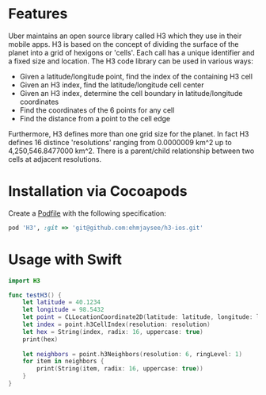# Features

Uber maintains an open source library called H3 which they use in their mobile apps. H3 is based on the concept of dividing the surface of the planet into a grid of hexigons or 'cells'. Each call has a unique identifier and a fixed size and location. The H3 code library can be used in various ways:
- Given a latitude/longitude point, find the index of the containing H3 cell 
- Given an H3 index, find the latitude/longitude cell center
- Given an H3 index, determine the cell boundary in latitude/longitude coordinates
- Find the coordinates of the 6 points for any cell
- Find the distance from a point to the cell edge

Furthermore, H3 defines more than one grid size for the planet. In fact H3 defines 16 distince 'resolutions' ranging from 0.0000009 km^2 up to 4,250,546.8477000 km^2. There is a parent/child relationship between two cells at adjacent resolutions. 

# Installation via Cocoapods

Create a [Podfile](https://guides.cocoapods.org/syntax/podfile.html) with the following specification:
   ```ruby
   pod 'H3', :git => 'git@github.com:ehmjaysee/h3-ios.git'
  ```

# Usage with Swift

```swift
import H3

func testH3() {
    let latitude = 40.1234
    let longitude = 98.5432
    let point = CLLocationCoordinate2D(latitude: latitude, longitude: longitude)
    let index = point.h3CellIndex(resolution: resolution)
    let hex = String(index, radix: 16, uppercase: true)
    print(hex)
    
    let neighbors = point.h3Neighbors(resolution: 6, ringLevel: 1)
    for item in neighbors {  
        print(String(item, radix: 16, uppercase: true)) 
    }
}
```
